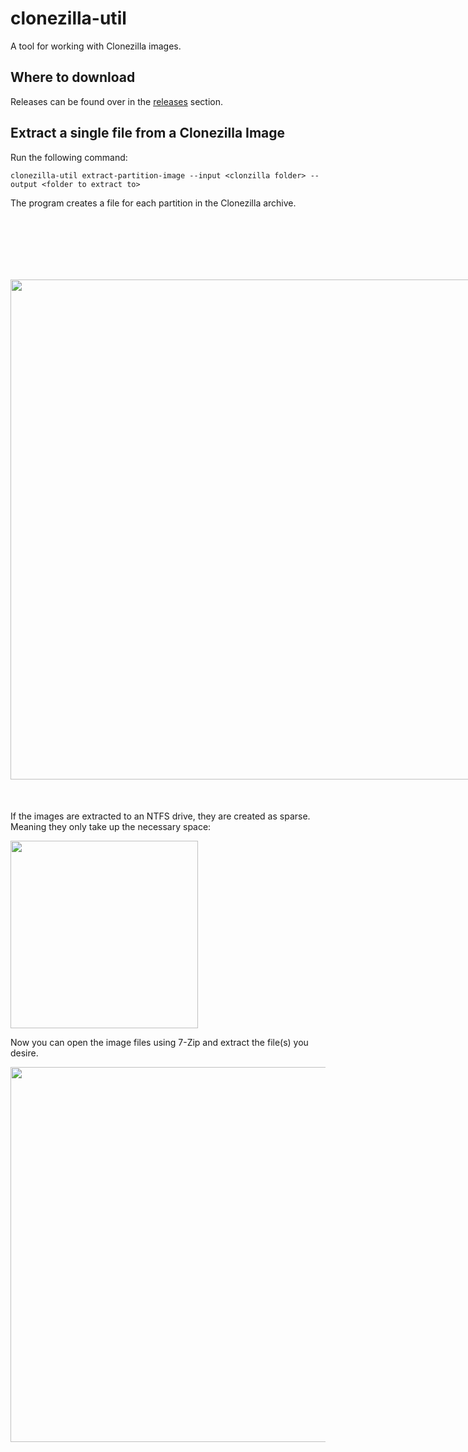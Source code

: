 # clonezilla-util
A tool for working with Clonezilla images.

## Where to download
Releases can be found over in the [releases](https://github.com/fiddyschmitt/clonezilla-util/releases) section.

## Extract a single file from a Clonezilla Image

Run the following command:

`clonezilla-util extract-partition-image --input <clonzilla folder> --output <folder to extract to>`

The program creates a file for each partition in the Clonezilla archive.

<div style="float:left;margin:100px 50px 50px 0" markdown="1">
<kbd>
<img src="https://i.imgur.com/KWpUL0J.png" width="800">
</kbd>
</div>

If the images are extracted to an NTFS drive, they are created as sparse. Meaning they only take up the necessary space:

<img src="https://i.imgur.com/r0sepb7.png" width="300">

Now you can open the image files using 7-Zip and extract the file(s) you desire.

<img src="https://i.imgur.com/enJhShq.png" width="600">
